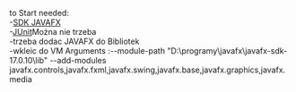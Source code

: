 to Start needed: <br>
    -<a href="https://openjfx.io/">SDK JAVAFX</a><br>
    -<a href="https://junit.org/junit5/">JUnit</a>Można nie trzeba<br>
    -trzeba dodac JAVAFX do Bibliotek<br>
    -wkleic do VM Arguments :--module-path "D:\programy\javafx\javafx-sdk-17.0.10\lib" --add-modules javafx.controls,javafx.fxml,javafx.swing,javafx.base,javafx.graphics,javafx.media
